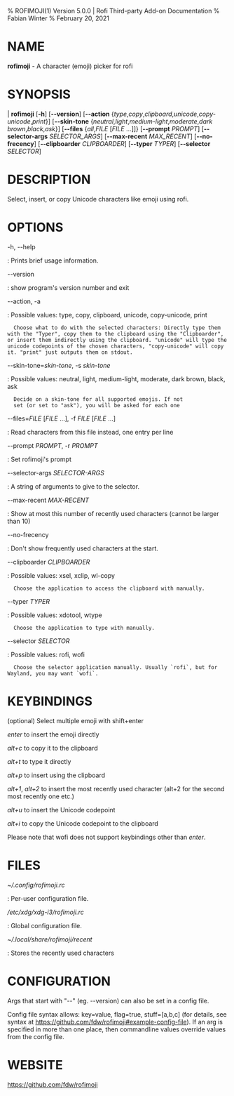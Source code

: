 % ROFIMOJI(1) Version 5.0.0 | Rofi Third-party Add-on Documentation
% Fabian Winter
% February 20, 2021

# NAME


**rofimoji** \- A character (emoji) picker for rofi

# SYNOPSIS

| **rofimoji** \[**-h**] \[**--version**] \[**--action** {*type*,*copy*,*clipboard*,*unicode*,*copy-unicode*,*print*}]
         \[**--skin-tone** {*neutral*,*light*,*medium-light*,*moderate*,*dark brown*,*black*,*ask*}]
         \[**--files** {*all*,*FILE* \[*FILE* ...]]} \[**--prompt** *PROMPT*]
         \[**--selector-args** *SELECTOR_ARGS*] \[**--max-recent** *MAX_RECENT*] \[**--no-frecency**]
         \[**--clipboarder** *CLIPBOARDER*] \[**--typer** *TYPER*] \[**--selector** *SELECTOR*]

# DESCRIPTION

Select, insert, or copy Unicode characters like emoji using rofi.

# OPTIONS

-h, --help

:   Prints brief usage information.

--version

:   show program's version number and exit

--action, -a

: Possible values: type, copy, clipboard, unicode, copy-unicode, print

      Choose what to do with the selected characters: Directly type them with the "Typer", copy them to the clipboard using the "Clipboarder", or insert them indirectly using the clipboard. "unicode" will type the unicode codepoints of the chosen characters, "copy-unicode" will copy it. "print" just outputs them on stdout.

--skin-tone=_skin-tone_, -s _skin-tone_

: Possible values: neutral, light, medium-light, moderate, dark brown, black, ask

      Decide on a skin-tone for all supported emojis. If not
      set (or set to "ask"), you will be asked for each one

--files=_FILE_ [_FILE_ ...], -f _FILE_ [_FILE_ ...]

:  Read characters from this file instead, one entry per line

--prompt _PROMPT_, -r _PROMPT_

:  Set rofimoji's prompt

--selector-args _SELECTOR-ARGS_

:  A string of arguments to give to the selector.

--max-recent _MAX-RECENT_

:  Show at most this number of recently used characters
   (cannot be larger than 10)

--no-frecency

:  Don't show frequently used characters at the start.

--clipboarder _CLIPBOARDER_

: Possible values: xsel, xclip, wl-copy

      Choose the application to access the clipboard with manually.

--typer _TYPER_

: Possible values: xdotool, wtype

      Choose the application to type with manually.

--selector _SELECTOR_

: Possible values: rofi, wofi

      Choose the selector application manually. Usually `rofi`, but for Wayland, you may want `wofi`.
# KEYBINDINGS

(optional) Select multiple emoji with shift+enter

*enter* to insert the emoji directly

*alt+c* to copy it to the clipboard

*alt+t* to type it directly

*alt+p* to insert using the clipboard

*alt+1*, *alt+2* to insert the most recently used character (alt+2 for the second most recently one etc.)

*alt+u* to insert the Unicode codepoint

*alt+i* to copy the Unicode codepoint to the clipboard

Please note that wofi does not support keybindings other than *enter*.

# FILES

*~/.config/rofimoji.rc*

:   Per-user configuration file.

*/etc/xdg/xdg-i3/rofimoji.rc*

:   Global configuration file.

*~/.local/share/rofimoji/recent*

:   Stores the recently used characters

# CONFIGURATION

Args that start with "--" (eg. --version) can also be set in a config file.

Config file syntax allows: key=value, flag=true, stuff=[a,b,c] (for details, see syntax at https://github.com/fdw/rofimoji#example-config-file). If an arg is
specified in more than one place, then commandline values override values from the config file.

# WEBSITE

https://github.com/fdw/rofimoji
